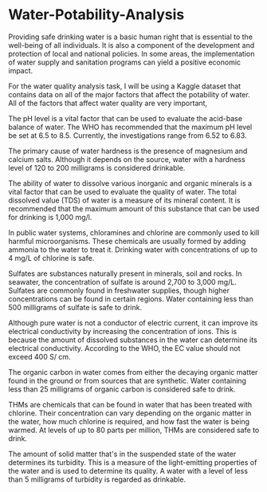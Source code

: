 # Water-Potability-Analysis
Providing safe drinking water is a basic human right that is essential to the well-being of all individuals. It is also a component of the development and protection of local and national policies. In some areas, the implementation of water supply and sanitation programs can yield a positive economic impact.

For the water quality analysis task, I will be using a Kaggle dataset that contains data on all of the major factors that affect the potability of water. All of the factors that affect water quality are very important,

The pH level is a vital factor that can be used to evaluate the acid-base balance of water. The WHO has recommended that the maximum pH level be set at 6.5 to 8.5. Currently, the investigations range from 6.52 to 6.83.

The primary cause of water hardness is the presence of magnesium and calcium salts. Although it depends on the source, water with a hardness level of 120 to 200 milligrams is considered drinkable.

The ability of water to dissolve various inorganic and organic minerals is a vital factor that can be used to evaluate the quality of water. The total dissolved value (TDS) of water is a measure of its mineral content. It is recommended that the maximum amount of this substance that can be used for drinking is 1,000 mg/l.

In public water systems, chloramines and chlorine are commonly used to kill harmful microorganisms. These chemicals are usually formed by adding ammonia to the water to treat it. Drinking water with concentrations of up to 4 mg/L of chlorine is safe.

Sulfates are substances naturally present in minerals, soil and rocks. In seawater, the concentration of sulfate is around 2,700 to 3,000 mg/L. Sulfates are commonly found in freshwater supplies, though higher concentrations can be found in certain regions. Water containing less than 500 milligrams of sulfate is safe to drink.

Although pure water is not a conductor of electric current, it can improve its electrical conductivity by increasing the concentration of ions. This is because the amount of dissolved substances in the water can determine its electrical conductivity. According to the WHO, the EC value should not exceed 400 S/ cm.

The organic carbon in water comes from either the decaying organic matter found in the ground or from sources that are synthetic. Water containing less than 25 milligrams of organic carbon is considered safe to drink.

THMs are chemicals that can be found in water that has been treated with chlorine. Their concentration can vary depending on the organic matter in the water, how much chlorine is required, and how fast the water is being warmed. At levels of up to 80 parts per million, THMs are considered safe to drink.

The amount of solid matter that's in the suspended state of the water determines its turbidity. This is a measure of the light-emitting properties of the water and is used to determine its quality. A water with a level of less than 5 milligrams of turbidity is regarded as drinkable.
